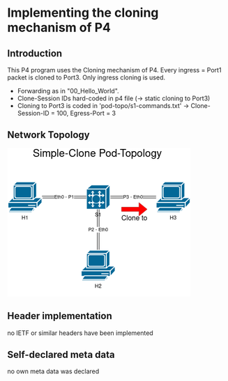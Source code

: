 # Implementing the cloning mechanism of P4

## Introduction

This P4 program uses the Cloning mechanism of P4. Every ingress = Port1 packet is cloned to Port3. Only ingress cloning is used.

- Forwarding as in "00_Hello_World".
- Clone-Session IDs hard-coded in p4 file (-> static cloning to Port3)
- Cloning to Port3 is coded in 'pod-topo/s1-commands.txt'
-> Clone-Session-ID = 100, Egress-Port = 3


## Network Topology
![alt text](https://github.com/Selltowitz/p4/blob/main/Topo-Drawings/Simple-Clone.png?raw=true)

## Header implementation
no IETF or similar headers have been implemented

## Self-declared meta data
no own meta data was declared
